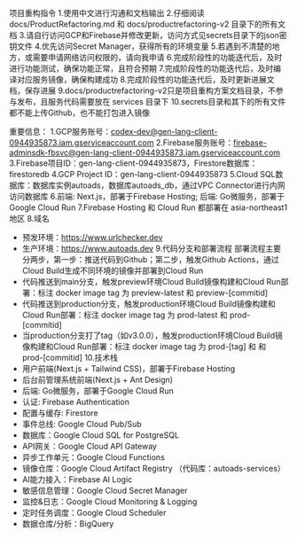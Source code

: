 项目重构指令
1.使用中文进行沟通和文档输出
2.仔细阅读 docs/ProductRefactoring.md 和 docs/productrefactoring-v2 目录下的所有文档
3.请自行访问GCP和Firebase并修改更新，访问方式见secrets目录下的json密钥文件
4.优先访问Secret Manager，获得所有的环境变量
5.若遇到不清楚的地方，或需要申请网络访问权限的，请向我申请
6.完成阶段性的功能迭代后，及时进行功能测试，确保功能正常，且符合预期
7.完成阶段性的功能迭代后，及时编译对应服务镜像，确保构建成功
8.完成阶段性的功能迭代后，及时更新进展文档，保存进展
9.docs/productrefactoring-v2只是项目重构方案文档目录，不参与发布，且服务代码需要放在 services 目录下
10.secrets目录和其下的所有文件都不能上传Github，也不能打包进入镜像

重要信息：
1.GCP服务账号：codex-dev@gen-lang-client-0944935873.iam.gserviceaccount.com
2.Firebase服务账号：firebase-adminsdk-fbsvc@gen-lang-client-0944935873.iam.gserviceaccount.com
3.Firebase项目ID：gen-lang-client-0944935873，Firestore数据库：firestoredb
4.GCP Project ID：gen-lang-client-0944935873
5.Cloud SQL数据库：数据库实例autoads，数据库autoads_db，通过VPC Connector进行内网访问数据库
6.前端: Next.js，部署于Firebase Hosting; 后端: Go微服务，部署于Google Cloud Run
7.Firebase Hosting 和 Cloud Run 都部署在 asia-northeast1 地区
8.域名
- 预发环境：https://www.urlchecker.dev
- 生产环境：https://www.autoads.dev
9.代码分支和部署流程
部署流程主要分两步，第一步：推送代码到Github；第二步，触发Github Actions，通过Cloud Build生成不同环境的镜像并部署到Cloud Run
- 代码推送到main分支，触发preview环境Cloud Build镜像构建和Cloud Run部署：标注 docker image tag 为 preview-latest 和 preview-[commitid]
- 代码推送到production分支，触发production环境Cloud Build镜像构建和Cloud Run部署：标注 docker image tag 为 prod-latest 和 prod-[commitid]
- 当production分支打了tag（如v3.0.0），触发production环境Cloud Build镜像构建和Cloud Run部署：标注 docker image tag 为 prod-[tag] 和 和 prod-[commitid]
10.技术栈
- 用户前端(Next.js + Tailwind CSS)，部署于Firebase Hosting
- 后台前管理系统前端(Next.js + Ant Design)
- 后端: Go微服务，部署于Google Cloud Run
- 认证: Firebase Authentication
- 配置与缓存: Firestore
- 事件总线: Google Cloud Pub/Sub
- 数据库：Google Cloud SQL for PostgreSQL
- API网关：Google Cloud API Gateway
- 异步工作单元：Google Cloud Functions
- 镜像仓库：Google Cloud Artifact Registry （代码库：autoads-services）
- AI能力接入：Firebase AI Logic
- 敏感信息管理：Google Cloud Secret Manager
- 监控&日志：Google Cloud Monitoring & Logging
- 定时任务调度：Google Cloud Scheduler
- 数据仓库/分析：BigQuery